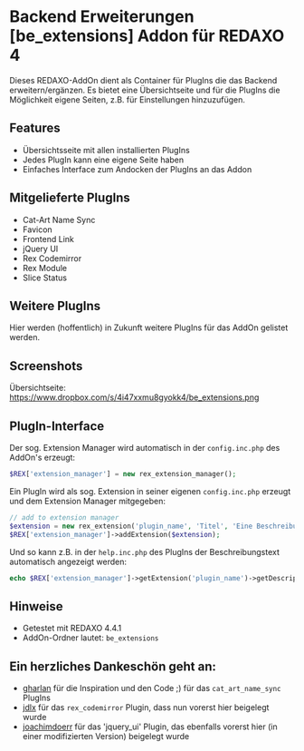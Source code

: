 Backend Erweiterungen [be_extensions] Addon für REDAXO 4
========================================================

Dieses REDAXO-AddOn dient als Container für PlugIns die das Backend erweitern/ergänzen.
Es bietet eine Übersichtseite und für die PlugIns die Möglichkeit eigene Seiten, z.B. für
Einstellungen hinzuzufügen.

Features
--------

* Übersichtsseite mit allen installierten PlugIns
* Jedes PlugIn kann eine eigene Seite haben
* Einfaches Interface zum Andocken der PlugIns an das Addon

Mitgelieferte PlugIns
---------------------

* Cat-Art Name Sync
* Favicon
* Frontend Link
* jQuery UI
* Rex Codemirror
* Rex Module
* Slice Status

Weitere PlugIns
---------------

Hier werden (hoffentlich) in Zukunft weitere PlugIns für das AddOn gelistet werden.

Screenshots
-----------

Übersichtseite: https://www.dropbox.com/s/4i47xxmu8gyokk4/be_extensions.png

PlugIn-Interface
----------------

Der sog. Extension Manager wird automatisch in der `config.inc.php` des AddOn's erzeugt:

```php
$REX['extension_manager'] = new rex_extension_manager();
```

Ein PlugIn wird als sog. Extension in seiner eigenen `config.inc.php` erzeugt und dem Extension Manager mitgegeben:

```php
// add to extension manager
$extension = new rex_extension('plugin_name', 'Titel', 'Eine Beschreibung.', '1.0.0', 'Autor', 'forum.redaxo.de', /* $hasBackendPage = */ true);
$REX['extension_manager']->addExtension($extension);
```

Und so kann z.B. in der `help.inc.php` des PlugIns der Beschreibungstext automatisch angezeigt werden:

```php
echo $REX['extension_manager']->getExtension('plugin_name')->getDescription();
```

Hinweise
--------

* Getestet mit REDAXO 4.4.1
* AddOn-Ordner lautet: `be_extensions`

Ein herzliches Dankeschön geht an:
----------------------------------

* [gharlan](https://github.com/gharlan) für die Inspiration und den Code ;) für das `cat_art_name_sync` PlugIns
* [jdlx](https://github.com/jdlx) für das `rex_codemirror` Plugin, dass nun vorerst hier beigelegt wurde
* [joachimdoerr](https://github.com/joachimdoerr) für das 'jquery_ui' Plugin, das ebenfalls vorerst hier (in einer modifizierten Version) beigelegt wurde

